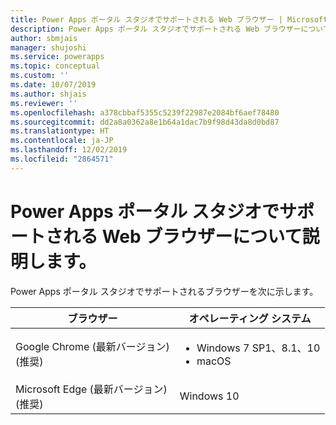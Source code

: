 ```yaml
---
title: Power Apps ポータル スタジオでサポートされる Web ブラウザー | Microsoft Docs
description: Power Apps ポータル スタジオでサポートされる Web ブラウザーについて。
author: sbmjais
manager: shujoshi
ms.service: powerapps
ms.topic: conceptual
ms.custom: ''
ms.date: 10/07/2019
ms.author: shjais
ms.reviewer: ''
ms.openlocfilehash: a378cbbaf5355c5239f22987e2084bf6aef78480
ms.sourcegitcommit: dd2a8a0362a8e1b64a1dac7b9f98d43da8d0bd87
ms.translationtype: HT
ms.contentlocale: ja-JP
ms.lasthandoff: 12/02/2019
ms.locfileid: "2864571"
---
```

# <a name="supported-web-browsers-for-power-apps-portals-studio"></a>Power Apps ポータル スタジオでサポートされる Web ブラウザーについて説明します。

Power Apps ポータル スタジオでサポートされるブラウザーを次に示します。

| **ブラウザー**                     | **オペレーティング システム**           |
|---------------------------------|--------------------------------|
| Google Chrome (最新バージョン)<br>(推奨)                    | <ul><li>Windows 7 SP1、8.1、10</li><li>macOS</li></ul>      |
| Microsoft Edge (最新バージョン)<br> (推奨)                    | Windows 10                     |
